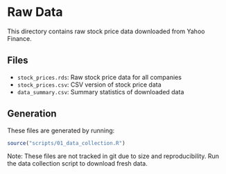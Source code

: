 # Raw Data

This directory contains raw stock price data downloaded from Yahoo Finance.

## Files

- `stock_prices.rds`: Raw stock price data for all companies
- `stock_prices.csv`: CSV version of stock price data
- `data_summary.csv`: Summary statistics of downloaded data

## Generation

These files are generated by running:
```r
source("scripts/01_data_collection.R")
```

Note: These files are not tracked in git due to size and reproducibility. Run the data collection script to download fresh data.
